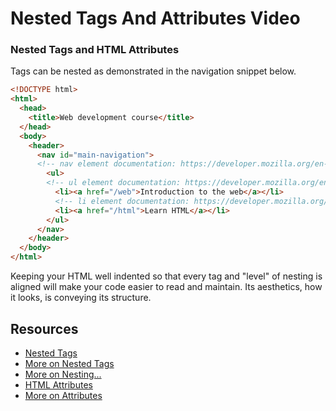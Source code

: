 # Nested Tags And Attributes Video

### Nested Tags and HTML Attributes

Tags can be nested as demonstrated in the navigation snippet below.

```html
<!DOCTYPE html>
<html>
  <head>
    <title>Web development course</title>
  </head>
  <body>
    <header>
      <nav id="main-navigation">
      <!-- nav element documentation: https://developer.mozilla.org/en-US/docs/Web/HTML/Element/nav -->
        <ul>
        <!-- ul element documentation: https://developer.mozilla.org/en-US/docs/Web/HTML/Element/ul -->
          <li><a href="/web">Introduction to the web</a></li>
          <!-- li element documentation: https://developer.mozilla.org/en-US/docs/Web/HTML/Element/li -->
          <li><a href="/html">Learn HTML</a></li>
        </ul>
      </nav>
    </header>
  </body>
</html>
```

Keeping your HTML well indented so that every tag and "level" of nesting is aligned will make your code easier to read and maintain. Its aesthetics, how it looks, is conveying its structure.

## Resources

* [Nested Tags](http://www.bu.edu/tech/services/cccs/websites/www/non-wordpress/start/html-introduction/syntax/nesting-tags/)
* [More on Nested Tags](https://www.thoughtco.com/nesting-html-tags-3466475)
* [More on Nesting...](http://www.iraqtimeline.com/maxdesign/basicdesign/principles/prinnest.html)
* [HTML Attributes](https://www.w3schools.com/html/html_attributes.asp)
* [More on Attributes](https://www.tutorialspoint.com/html/html_attributes.htm)
